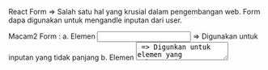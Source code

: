 React Form
=> Salah satu hal yang krusial dalam pengembangan web. Form dapa digunakan untuk mengandle inputan dari user.

Macam2 Form :
a. Elemen <input> => Digunakan untuk inputan yang tidak panjang
b. Elemen <textarea> => Digunkan untuk elemen yang cukup panjang. ex: deskripsi
c. elemen <select> => Digunakan untuk inputan yang pilihannya sudah ditentukan.
d. RadioButton => Digunakan untuk memilih salah  satu inputan.
e. Checkbox => Digunakan untuk memilih lebih dari satu inputan.
f. color, password, dll

Controlled Component : Sebuah elemen masukkan form yang nilainya di kontrol oleh React. Sebuah controlled input menerima nilai saat ini sebagai prop, serta callback untuk mengubah nilai tersebut. Kita bisa mengatakan ini adalah cara yang lebih "React way" untuk pendekatan ini (yang tidak berarti harus selalu menggunakannya). 
a. Tag Select
b. Tag Textarea

- Flow Controlled Component : Setiap kali kita mengetik karakter baru, handleNameChange dipanggil. Dibutuhkan nilai baru dari input dan mengaturnya di state.

Cara mengandle banyak input dengan menggunakan atribut name pada setiap elemen.

Kenapa Perlu Validasi :
a. Mencari input data yang benar dan sesuai format
b. Melindungi akun pengguna
c. Melindungi Sistem/aplikasi

Uncontrolled Component : alternatif lain dari controlled component. Diaman data form akan ditangani oleh DOMnya. Cara paling serhana untuk mengimplementasikan input formulir.

Tipe Validasi Data Formulir :
a. Client-side Validation = Validasi yang dilakukan pada sisi klien (browser). Validasi ini dilakukan agar data input sesuai dengan kebutuhan form, sebelum data form dikirimkan ke server.
- Terbagi atas 2 bagian : Built-in form validation dan Menggunakan javascript.

b. Server-side Validation = Validasi yang dilakukan pada sisi server. Sisi server bertugas untuk memvalidasi data kembali, sebelum disimpan di database. Jika ditemukan kesalahan, maka response akan dikirim kembali ke client berupa koreksi atas kesalahan yang dibuat oleh pengguna.



